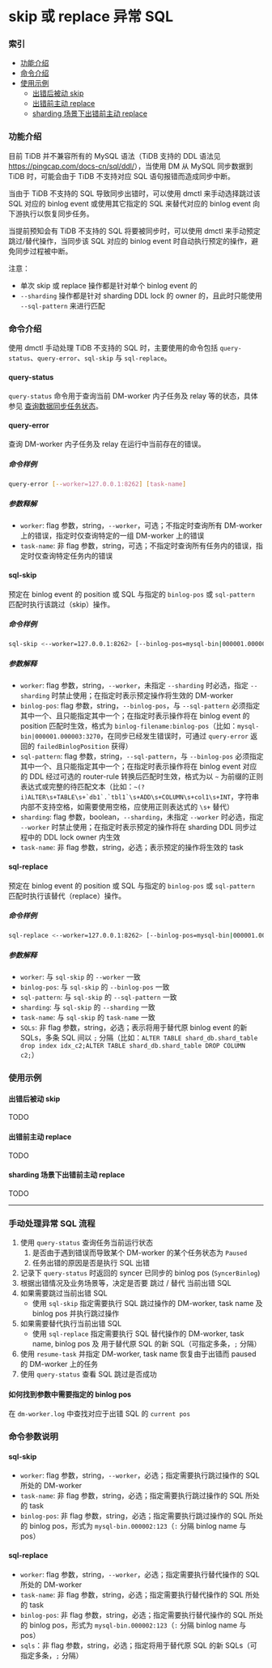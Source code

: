 skip 或 replace 异常 SQL
===

### 索引

- [功能介绍](#功能介绍)
- [命令介绍](#命令介绍)
- [使用示例](#使用示例)
    - [出错后被动 skip](#出错后被动-skip)
    - [出错前主动 replace](#出错前主动-replace)
    - [sharding 场景下出错前主动 replace](#sharding-场景下出错前主动-replace)


### 功能介绍

目前 TiDB 并不兼容所有的 MySQL 语法（TiDB 支持的 DDL 语法见 <https://pingcap.com/docs-cn/sql/ddl/>），当使用 DM 从 MySQL 同步数据到 TiDB 时，可能会由于 TiDB 不支持对应 SQL 语句报错而造成同步中断。

当由于 TiDB 不支持的 SQL 导致同步出错时，可以使用 dmctl 来手动选择跳过该 SQL 对应的 binlog event 或使用其它指定的 SQL 来替代对应的 binlog event 向下游执行以恢复同步任务。

当提前预知会有 TiDB 不支持的 SQL 将要被同步时，可以使用 dmctl 来手动预定跳过/替代操作，当同步该 SQL 对应的 binlog event 时自动执行预定的操作，避免同步过程被中断。

注意：
- 单次 skip 或 replace 操作都是针对单个 binlog event 的
- `--sharding` 操作都是针对 sharding DDL lock 的 owner 的，且此时只能使用 `--sql-pattern` 来进行匹配


### 命令介绍

使用 dmctl 手动处理 TiDB 不支持的 SQL 时，主要使用的命令包括 `query-status`、`query-error`、`sql-skip` 与 `sql-replace`。

#### query-status

`query-status` 命令用于查询当前 DM-worker 内子任务及 relay 等的状态，具体参见 [查询数据同步任务状态](../task-handling/task-commands.md#查询数据同步任务状态)。


#### query-error

查询 DM-worker 内子任务及 relay 在运行中当前存在的错误。

##### 命令样例

```bash
query-error [--worker=127.0.0.1:8262] [task-name]
```

##### 参数释解

- `worker`: flag 参数，string，`--worker`，可选；不指定时查询所有 DM-worker 上的错误，指定时仅查询特定的一组 DM-worker 上的错误
- `task-name`: 非 flag 参数，string，可选；不指定时查询所有任务内的错误，指定时仅查询特定任务内的错误


#### sql-skip

预定在 binlog event 的 position 或 SQL 与指定的 `binlog-pos` 或 `sql-pattern` 匹配时执行该跳过（skip）操作。

##### 命令样例

```bash
sql-skip <--worker=127.0.0.1:8262> [--binlog-pos=mysql-bin|000001.000003:3270] [--sql-pattern=~(?i)ALTER\s+TABLE\s+`db1`.`tbl1`\s+ADD\s+COLUMN\s+col1\s+INT] [--sharding] <task-name>
```

##### 参数解释

- `worker`: flag 参数，string，`--worker`，未指定 `--sharding` 时必选，指定 `--sharding` 时禁止使用；在指定时表示预定操作将生效的 DM-worker
- `binlog-pos`: flag 参数，string，`--binlog-pos`，与 `--sql-pattern` 必须指定其中一个、且只能指定其中一个；在指定时表示操作将在 binlog event 的 position 匹配时生效，格式为 `binlog-filename:binlog-pos`（比如：`mysql-bin|000001.000003:3270`，在同步已经发生错误时，可通过 `query-error` 返回的 `failedBinlogPosition` 获得）
- `sql-pattern`: flag 参数，string，`--sql-pattern`，与 `--binlog-pos` 必须指定其中一个、且只能指定其中一个；在指定时表示操作将在 binlog event 对应的 DDL 经过可选的 router-rule 转换后匹配时生效，格式为以 `~` 为前缀的正则表达式或完整的待匹配文本（比如：``` ~(?i)ALTER\s+TABLE\s+`db1`.`tbl1`\s+ADD\s+COLUMN\s+col1\s+INT ```，字符串内部不支持空格，如需要使用空格，应使用正则表达式的 `\s+` 替代）
- `sharding`: flag 参数，boolean，`--sharding`，未指定 `--worker` 时必选，指定 `--worker` 时禁止使用；在指定时表示预定的操作将在 sharding DDL 同步过程中的 DDL lock owner 内生效
- `task-name`: 非 flag 参数，string，必选；表示预定的操作将生效的 task


#### sql-replace

预定在 binlog event 的 position 或 SQL 与指定的 `binlog-pos` 或 `sql-pattern` 匹配时执行该替代（replace）操作。

##### 命令样例

```bash
sql-replace <--worker=127.0.0.1:8262> [--binlog-pos=mysql-bin|000001.000003:3270] [--sql-pattern=~(?i)ALTER\s+TABLE\s+`db1`.`tbl1`\s+ADD\s+COLUMN\s+col1\s+INT] [--sharding] <task-name> <SQL-1;SQL-2>
```

##### 参数解释

- `worker`: 与 `sql-skip` 的 `--worker` 一致
- `binlog-pos`: 与 `sql-skip` 的 `--binlog-pos` 一致
- `sql-pattern`: 与 `sql-skip` 的 `--sql-pattern` 一致
- `sharding`: 与 `sql-skip` 的 `--sharding` 一致
- `task-name`: 与 `sql-skip` 的 `task-name` 一致
- `SQLs`: 非 flag 参数，string，必选；表示将用于替代原 binlog event 的新 SQLs，多条 SQL 间以 `;` 分隔（比如：``` ALTER TABLE shard_db.shard_table drop index idx_c2;ALTER TABLE shard_db.shard_table DROP COLUMN c2; ```）


### 使用示例

#### 出错后被动 skip

TODO

#### 出错前主动 replace

TODO

#### sharding 场景下出错前主动 replace

TODO


---


### 手动处理异常 SQL 流程

1. 使用 `query-status` 查询任务当前运行状态
    1. 是否由于遇到错误而导致某个 DM-worker 的某个任务状态为 `Paused`
    2. 任务出错的原因是否是执行 SQL 出错
2. 记录下 `query-status` 时返回的 syncer 已同步的 binlog pos (`SyncerBinlog`)
3. 根据出错情况及业务场景等，决定是否要 跳过 / 替代 当前出错 SQL
4. 如果需要跳过当前出错 SQL
    * 使用 `sql-skip` 指定需要执行 SQL 跳过操作的 DM-worker, task name 及 binlog pos 并执行跳过操作
5. 如果需要替代执行当前出错 SQL
    * 使用 `sql-replace` 指定需要执行 SQL 替代操作的 DM-worker, task name, binlog pos 及 用于替代原 SQL 的新 SQL（可指定多条，`;` 分隔）
6. 使用 `resume-task` 并指定 DM-worker, task name 恢复由于出错而 paused 的 DM-worker 上的任务
7. 使用 `query-status` 查看 SQL 跳过是否成功

#### 如何找到参数中需要指定的 binlog pos

在 `dm-worker.log` 中查找对应于出错 SQL 的 `current pos`


### 命令参数说明

#### sql-skip

- `worker`: flag 参数，string，`--worker`，必选；指定需要执行跳过操作的 SQL 所处的 DM-worker
- `task-name`: 非 flag 参数，string，必选；指定需要执行跳过操作的 SQL 所处的 task
- `binlog-pos`: 非 flag 参数，string，必选；指定需要执行跳过操作的 SQL 所处的 binlog pos，形式为 `mysql-bin.000002:123`（`:` 分隔 binlog name 与 pos）

#### sql-replace

- `worker`: flag 参数，string，`--worker`，必选；指定需要执行替代操作的 SQL 所处的 DM-worker
- `task-name`: 非 flag 参数，string，必选；指定需要执行替代操作的 SQL 所处的 task
- `binlog-pos`: 非 flag 参数，string，必选；指定需要执行替代操作的 SQL 所处的 binlog pos，形式为 `mysql-bin.000002:123`（`:` 分隔 binlog name 与 pos）
- `sqls`：非 flag 参数，string，必选；指定将用于替代原 SQL 的新 SQLs（可指定多条，`;` 分隔）